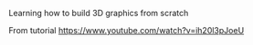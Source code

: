 Learning how to build 3D graphics from scratch

From tutorial https://www.youtube.com/watch?v=ih20l3pJoeU
